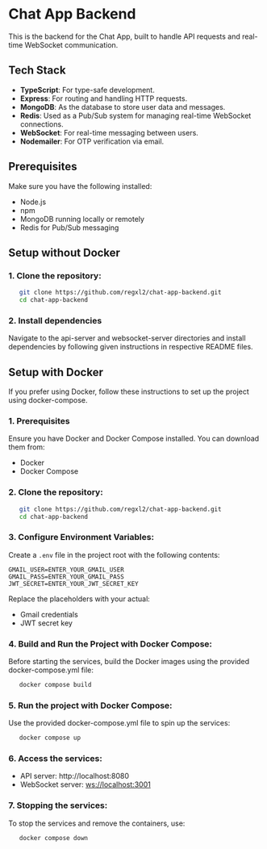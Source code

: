 # Chat App Backend

This is the backend for the Chat App, built to handle API requests and real-time WebSocket communication.

## Tech Stack
- **TypeScript**: For type-safe development.
- **Express**: For routing and handling HTTP requests.
- **MongoDB**: As the database to store user data and messages.
- **Redis**: Used as a Pub/Sub system for managing real-time WebSocket connections.
- **WebSocket**: For real-time messaging between users.
- **Nodemailer**: For OTP verification via email.

## Prerequisites
Make sure you have the following installed:
- Node.js
- npm
- MongoDB running locally or remotely
- Redis for Pub/Sub messaging

## Setup without Docker 

### 1. Clone the repository:
```bash
   git clone https://github.com/regxl2/chat-app-backend.git
   cd chat-app-backend
```

### 2. Install dependencies
Navigate to the api-server and websocket-server directories and install dependencies by following given instructions in respective README files.

## Setup with Docker
If you prefer using Docker, follow these instructions to set up the project using docker-compose.

### 1. Prerequisites
Ensure you have Docker and Docker Compose installed. You can download them from:
- Docker
- Docker Compose

### 2. Clone the repository:
```bash
   git clone https://github.com/regxl2/chat-app-backend.git
   cd chat-app-backend
```

### 3. Configure Environment Variables:
Create a `.env` file in the project root with the following contents:
```
GMAIL_USER=ENTER_YOUR_GMAIL_USER
GMAIL_PASS=ENTER_YOUR_GMAIL_PASS
JWT_SECRET=ENTER_YOUR_JWT_SECRET_KEY
```
Replace the placeholders with your actual:
- Gmail credentials
- JWT secret key

### 4. Build and Run the Project with Docker Compose:
Before starting the services, build the Docker images using the provided docker-compose.yml file:
```bash
   docker compose build
```

### 5. Run the project with Docker Compose:
Use the provided docker-compose.yml file to spin up the services:
```bash
   docker compose up
```

### 6. Access the services:
   - API server: http://localhost:8080
   - WebSocket server: [ws://localhost:3001]()

### 7. Stopping the services:
To stop the services and remove the containers, use:
```bash
   docker compose down
```


